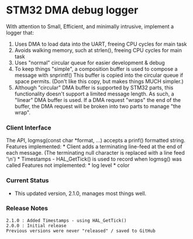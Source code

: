 # STM32 DMA debug logger #

With attention to Small, Efficient, and minimally intrusive, implement a logger that:
1) Uses DMA to load data into the UART, freeing CPU cycles for main task
2) Avoids walking memory, such at strlen(), freeing CPU cycles for main task
3) Uses "normal" circular queue for easier development & debug
4) To keep things "simple", a composition buffer is used to compose a message with snprintf()
     This buffer is copied into the circular queue if space permits.
     (Don't like this copy, but makes things MUCH simpler.)
5) Although "circular" DMA buffer is supported by STM32 parts, this functionality doesn't support
     a limited message length.  As such, a "linear" DMA buffer is used.  If a DMA request
     "wraps" the end of the buffer, the DMA request will be broken into two parts to manage
     "the wrap".

### Client Interface ###
The API, logmsg(const char *format, ...) accepts a prinf() formatted string.
    Features implemented:
    * Client adds a terminating line-feed at the end of each message.
      (The terminating null character is replaced with a line feed '\n')
    * Timestamps - HAL_GetTick() is used to record when logmsg() was called
    Features not implemented:
     * log level
     * color

### Current Status ###

* This updated version, 2.1.0, manages most things well.

### Release Notes ###
    2.1.0 : Added Timestamps - using HAL_GetTick()
    2.0.0 : Initial release
    Previous versions were never "released" / saved to GitHub
